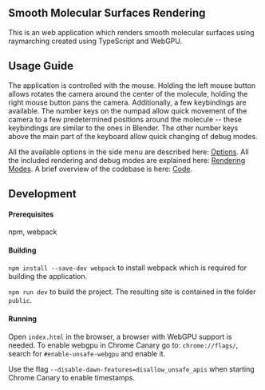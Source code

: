 ## Smooth Molecular Surfaces Rendering

This is an web application which renders smooth molecular surfaces using raymarching created using TypeScript and WebGPU.

## Usage Guide

The application is controlled with the mouse. Holding the left mouse button allows rotates the camera around the center of the molecule, holding the right mouse button pans the camera. Additionally, a few keybindings are available. The number keys on the numpad allow quick movement of the camera to a few predetermined positions around the molecule -- these keybindings are similar to the ones in Blender. The other number keys above the main part of the keyboard allow quick changing of debug modes.

All the available options in the side menu are described here: [Options](docs/OptionsExplained.md). 
All the included rendering and debug modes are explained here: [Rendering Modes](docs/RenderingModes.md). 
A brief overview of the codebase is here: [Code](docs/Code.md). 

## Development

#### Prerequisites

npm, webpack

#### Building

`npm install --save-dev webpack` to install webpack which is required for building the application.

`npm run dev` to build the project. The resulting site is contained in the folder `public`.

#### Running

Open `index.html` in the browser, a browser with WebGPU support is needed. To enable webgpu in Chrome Canary go to: `chrome://flags/`, search for `#enable-unsafe-webgpu` and enable it.

Use the flag `--disable-dawn-features=disallow_unsafe_apis` when starting Chrome Canary to enable timestamps.


[//]: # (Used sources: https://github.com/jack1232/WebGPU-Step-By-Step as starting point, https://github.com/alaingalvan/webgpu-seed, https://github.com/austinEng/webgpu-samples)
